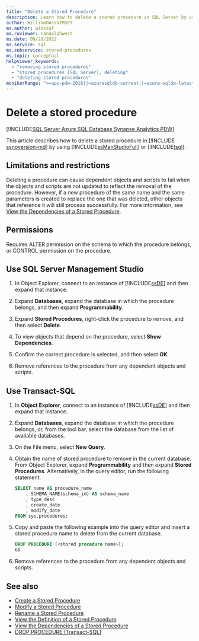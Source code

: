 ```yaml
---
title: "Delete a Stored Procedure"
description: Learn how to delete a stored procedure in SQL Server by using SQL Server Management Studio or Transact-SQL.
author: WilliamDAssafMSFT
ms.author: wiassaf
ms.reviewer: randolphwest
ms.date: 09/28/2022
ms.service: sql
ms.subservice: stored-procedures
ms.topic: conceptual
helpviewer_keywords:
  - "removing stored procedures"
  - "stored procedures [SQL Server], deleting"
  - "deleting stored procedures"
monikerRange: ">=aps-pdw-2016||=azuresqldb-current||=azure-sqldw-latest||>=sql-server-2016||>=sql-server-linux-2017||=azuresqldb-mi-current"
---
```

# Delete a stored procedure

[!INCLUDE[SQL Server Azure SQL Database Synapse Analytics PDW](../../includes/applies-to-version/sql-asdb-asdbmi-asa-pdw.md)]

This article describes how to delete a stored procedure in [!INCLUDE [ssnoversion-md](../../includes/ssnoversion-md.md)] by using [!INCLUDE[ssManStudioFull](../../includes/ssmanstudiofull-md.md)] or [!INCLUDE[tsql](../../includes/tsql-md.md)].

## <a id="Restrictions"></a> Limitations and restrictions

 Deleting a procedure can cause dependent objects and scripts to fail when the objects and scripts are not updated to reflect the removal of the procedure. However, if a new procedure of the same name and the same parameters is created to replace the one that was deleted, other objects that reference it will still process successfully. For more information, see [View the Dependencies of a Stored Procedure](../../relational-databases/stored-procedures/view-the-dependencies-of-a-stored-procedure.md).

## <a id="Permissions"></a> Permissions

 Requires ALTER permission on the schema to which the procedure belongs, or CONTROL permission on the procedure.

## <a id="SSMSProcedure"></a> Use SQL Server Management Studio

1. In Object Explorer, connect to an instance of [!INCLUDE[ssDE](../../includes/ssde-md.md)] and then expand that instance.

1. Expand **Databases**, expand the database in which the procedure belongs, and then expand **Programmability**.

1. Expand **Stored Procedures**, right-click the procedure to remove, and then select **Delete**.

1. To view objects that depend on the procedure, select **Show Dependencies**.

1. Confirm the correct procedure is selected, and then select **OK**.

1. Remove references to the procedure from any dependent objects and scripts.

## <a id="TsqlProcedure"></a> Use Transact-SQL

1. In **Object Explorer**, connect to an instance of [!INCLUDE[ssDE](../../includes/ssde-md.md)] and then expand that instance.

1. Expand **Databases**, expand the database in which the procedure belongs, or, from the tool bar, select the database from the list of available databases.

1. On the File menu, select **New Query**.

1. Obtain the name of stored procedure to remove in the current database. From Object Explorer, expand **Programmability** and then expand **Stored Procedures**. Alternatively, in the query editor, run the following statement.

    ```sql
    SELECT name AS procedure_name
        , SCHEMA_NAME(schema_id) AS schema_name
        , type_desc
        , create_date
        , modify_date
    FROM sys.procedures;
    ```

1. Copy and paste the following example into the query editor and insert a stored procedure name to delete from the current database.

    ```sql
    DROP PROCEDURE [<stored procedure name>];
    GO
    ```

1. Remove references to the procedure from any dependent objects and scripts.

## See also

- [Create a Stored Procedure](../../relational-databases/stored-procedures/create-a-stored-procedure.md)
- [Modify a Stored Procedure](../../relational-databases/stored-procedures/modify-a-stored-procedure.md)
- [Rename a Stored Procedure](../../relational-databases/stored-procedures/rename-a-stored-procedure.md)
- [View the Definition of a Stored Procedure](../../relational-databases/stored-procedures/view-the-definition-of-a-stored-procedure.md)
- [View the Dependencies of a Stored Procedure](../../relational-databases/stored-procedures/view-the-dependencies-of-a-stored-procedure.md)
- [DROP PROCEDURE (Transact-SQL)](../../t-sql/statements/drop-procedure-transact-sql.md)
